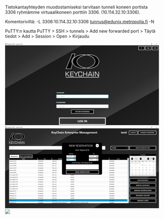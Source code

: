 Tietokantayhteyden muodostamiseksi tarvitaan tunneli koneen portista 3306 ryhmämme virtuaalikoneen porttiin 3306. (10.114.32.10:3306).

Komentoriviltä:
 -L 3306:10.114.32.10:3306 tunnus@edunix.metropolia.fi -N

PuTTY:n kautta
PuTTY > SSH > tunnels > Add new forwarded port > Täytä tiedot > Add > Session > Open > Kirjaudu

![](Kuvatesti/kuva2.PNG)
![](Kuvatesti/kuva1.PNG)
![](Kuvatesti/testi.PNG)